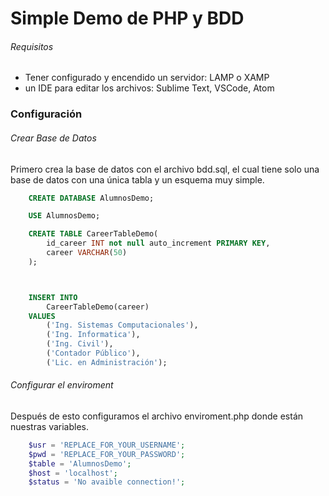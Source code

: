 # Simple Demo de PHP y BDD

###### Requisitos 

- Tener configurado y encendido un servidor: LAMP o XAMP
- un IDE para editar los archivos: Sublime Text, VSCode, Atom

### Configuración


###### Crear Base de Datos

Primero crea la base de datos con el archivo bdd.sql, el cual tiene solo una base de datos con una única tabla y un esquema muy simple. 

```sql
    CREATE DATABASE AlumnosDemo;

    USE AlumnosDemo;

    CREATE TABLE CareerTableDemo(
	    id_career INT not null auto_increment PRIMARY KEY,
	    career VARCHAR(50)
    );



    INSERT INTO 
        CareerTableDemo(career) 
    VALUES 
        ('Ing. Sistemas Computacionales'), 
        ('Ing. Informatica'), 
        ('Ing. Civil'),
        ('Contador Público'),
        ('Lic. en Administración');
```


###### Configurar el enviroment

Después de esto configuramos el archivo enviroment.php donde están nuestras variables.
```php
    $usr = 'REPLACE_FOR_YOUR_USERNAME';
    $pwd = 'REPLACE_FOR_YOUR_PASSWORD';
    $table = 'AlumnosDemo';
    $host = 'localhost';
    $status = 'No avaible connection!';
```